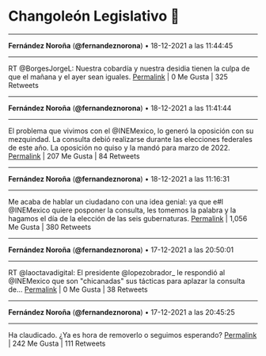 # Changoleón Legislativo 🙈
*****
**Fernández Noroña** (**@fernandeznorona**) • 18-12-2021 a las 11:44:45
*****
RT @BorgesJorgeL: Nuestra cobardía y nuestra desidia tienen la culpa de que el mañana y el ayer sean iguales.
[Permalink](https://twitter.com/fernandeznorona/status/1472291767886229508) | 0 Me Gusta | 325 Retweets
*****
**Fernández Noroña** (**@fernandeznorona**) • 18-12-2021 a las 11:41:44
*****
El problema que vivimos con el @INEMexico, lo generó la oposición con su mezquindad. La consulta debió realizarse durante las elecciones federales de este año. La oposición no quiso y la mandó para marzo de 2022.
[Permalink](https://twitter.com/fernandeznorona/status/1472291004921401348) | 207 Me Gusta | 84 Retweets
*****
**Fernández Noroña** (**@fernandeznorona**) • 18-12-2021 a las 11:16:31
*****
Me acaba de hablar un ciudadano con una idea genial: ya que e#l @INEMexico quiere posponer la consulta, les tomemos la palabra y la hagamos el día de la elección de las seis gubernaturas.
[Permalink](https://twitter.com/fernandeznorona/status/1472284659648192521) | 1,056 Me Gusta | 380 Retweets
*****
**Fernández Noroña** (**@fernandeznorona**) • 17-12-2021 a las 20:50:01
*****
RT @laoctavadigital: El presidente @lopezobrador_ le respondió al @INEMexico que son "chicanadas" sus tácticas para aplazar la consulta de…
[Permalink](https://twitter.com/fernandeznorona/status/1472066597716172802) | 0 Me Gusta | 38 Retweets
*****
**Fernández Noroña** (**@fernandeznorona**) • 17-12-2021 a las 20:45:25
*****
Ha claudicado. ¿Ya es hora de removerlo o seguimos esperando?
[Permalink](https://twitter.com/fernandeznorona/status/1472065439857586178) | 242 Me Gusta | 111 Retweets